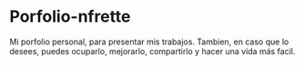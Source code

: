 Porfolio-nfrette
================

Mi porfolio personal, para presentar mis trabajos. Tambien, en caso que lo desees, puedes ocuparlo, mejorarlo, compartirlo y hacer una vida más facil.
